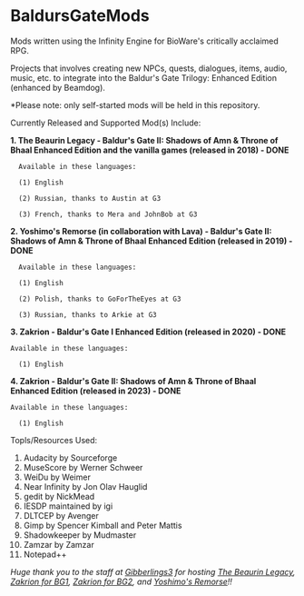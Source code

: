 # BaldursGateMods
Mods written using the Infinity Engine for BioWare's critically acclaimed RPG.

Projects that involves creating new NPCs, quests, dialogues, items, audio, music, etc. to integrate into the
Baldur's Gate Trilogy: Enhanced Edition (enhanced by Beamdog).

*Please note: only self-started mods will be held in this repository.

Currently Released and Supported Mod(s) Include:

**1. The Beaurin Legacy - Baldur's Gate II: Shadows of Amn & Throne of Bhaal Enhanced Edition and the vanilla games (released in 2018) - DONE**
  
      Available in these languages:
 
      (1) English
      
      (2) Russian, thanks to Austin at G3
      
      (3) French, thanks to Mera and JohnBob at G3

**2. Yoshimo's Remorse (in collaboration with Lava) - Baldur's Gate II: Shadows of Amn & Throne of Bhaal Enhanced Edition (released in 2019) - DONE**
  
      Available in these languages:
      
      (1) English
       
      (2) Polish, thanks to GoForTheEyes at G3
       
      (3) Russian, thanks to Arkie at G3

**3. Zakrion - Baldur's Gate I Enhanced Edition (released in 2020) - DONE**
  
    Available in these languages:
 
      (1) English

**4. Zakrion - Baldur's Gate II: Shadows of Amn & Throne of Bhaal Enhanced Edition (released in 2023) - DONE**

    Available in these languages:
 
      (1) English

Topls/Resources Used: 
1. Audacity by Sourceforge
2. MuseScore by Werner Schweer
3. WeiDu by Weimer
4. Near Infinity by Jon Olav Hauglid
5. gedit by NickMead
6. IESDP maintained by igi
7. DLTCEP by Avenger
8. Gimp by Spencer Kimball and Peter Mattis
9. Shadowkeeper by Mudmaster
10. Zamzar by Zamzar
11. Notepad++

*Huge thank you to the staff at <a href="https://www.gibberlings3.net/">Gibberlings3</a> for hosting <a href="https://www.gibberlings3.net/mods/npcs/beaurin/">The Beaurin Legacy</a>, <a href="https://www.gibberlings3.net/mods/npcs/zakrion/">Zakrion for BG1</a>, <a href="https://www.gibberlings3.net/mods/npcs/zakrion_bg2/">Zakrion for BG2</a>, and <a href="https://www.gibberlings3.net/mods/npcs/yoshimos-remorse/">Yoshimo's Remorse</a>!!*


